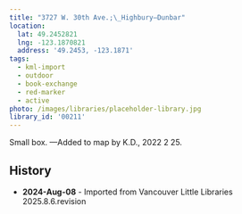 ```yaml
---
title: "3727 W. 30th Ave.;\_Highbury—Dunbar"
location:
  lat: 49.2452821
  lng: -123.1870821
  address: '49.2453, -123.1871'
tags:
  - kml-import
  - outdoor
  - book-exchange
  - red-marker
  - active
photo: /images/libraries/placeholder-library.jpg
library_id: '00211'
---
```

Small box.
—Added to map by K.D., 2022 2 25.  

## History
- **2024-Aug-08** - Imported from Vancouver Little Libraries 2025.8.6.revision
